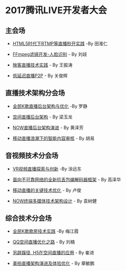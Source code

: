 # 2017腾讯LIVE开发者大会


## 主会场

- [HTML5时代下RTMP等直播秒开实践](https://github.com/iv-web/ppts/tree/master/TLC_ppts/ppt/%E7%94%B0%E6%B7%AE%E4%BB%81) -By 田淮仁

- [FFmpeg滤镜开发-人脸识别](https://github.com/iv-web/ppts/tree/master/TLC_ppts/ppt/%E5%88%98%E6%AD%A7) - By 刘歧

- [映客直播技术实践](https://github.com/iv-web/ppts/tree/master/TLC_ppts/ppt/%E7%8E%8B%E6%8C%AF%E6%B6%9B) - By 王振涛

- [低延迟直播P2P](https://github.com/iv-web/ppts/tree/master/TLC_ppts/ppt/%E5%85%B3%E4%BF%8A%E8%BE%89) - By 关俊辉

## 直播技术架构分会场

- [全民K歌直播后台架构与优化](https://github.com/iv-web/ppts/tree/master/TLC_ppts/ppt/%E7%BD%97%E9%9D%99) -By 罗静

- [空间直播后台架构](https://github.com/iv-web/ppts/tree/master/TLC_ppts/ppt/%E6%A2%81%E7%8E%89%E9%BE%99) - By 梁玉龙

- [NOW直播后台架构演进](https://github.com/iv-web/ppts/tree/master/TLC_ppts/ppt/%E9%BB%84%E6%B3%BD%E8%8A%B3) - By 黄泽芳

- [移动直播浪潮下的智能内容审核](https://github.com/iv-web/ppts/tree/master/TLC_ppts/ppt/%E8%83%A1%E6%98%93) - By 胡易

## 音视频技术分会场

- [VR视频直播探索与创新](https://github.com/iv-web/ppts/tree/master/TLC_ppts/ppt/%E6%B6%82%E8%BF%9C%E4%B8%9C) -By 涂远东

- [面向不可靠网络的全新抗丢包编解码器框架](https://github.com/iv-web/ppts/tree/master/TLC_ppts/ppt/%E9%AB%98%E6%B3%BD%E5%8D%8E) - By 高泽华

- [移动直播的关键技术优化](https://github.com/iv-web/ppts/tree/master/TLC_ppts/ppt/%E5%8D%A2%E4%BF%8A) - By 卢俊

- [NOW终端多媒体技术架构设计](https://github.com/iv-web/ppts/tree/master/TLC_ppts/ppt/%E8%A2%81%E6%A0%91%E5%81%A5) - By 袁树健

## 综合技术分会场

- [全民K歌歌房技术实践](https://github.com/iv-web/ppts/tree/master/TLC_ppts/ppt/%E6%A2%85%E6%B1%9F%E9%9C%9E ) -By 梅江霞

- [QQ空间直播优化之路](https://github.com/iv-web/ppts/tree/master/TLC_ppts/ppt/%E5%88%98%E6%A5%A0) - By 刘楠

- [另辟蹊径, H5在空间直播的应用](https://github.com/iv-web/ppts/tree/master/TLC_ppts/ppt/%E5%B4%94%E8%BF%9B) - By 崔进

- [美拍直播架构演进及体验优化](https://github.com/iv-web/ppts/tree/master/TLC_ppts/ppt/%E7%AB%A0%E6%95%8F%E9%B9%8F) - By 章敏鹏
